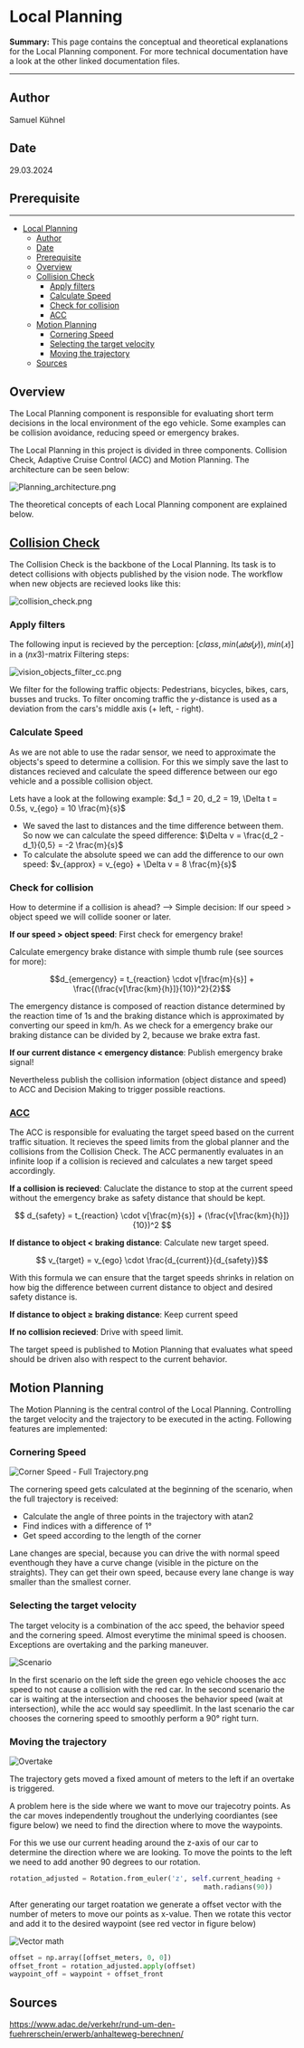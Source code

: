 # Local Planning

**Summary:** This page contains the conceptual and theoretical explanations for the Local Planning component. For more technical documentation have a look at the other linked documentation files.

---

## Author

Samuel Kühnel

## Date

29.03.2024

## Prerequisite

---
<!-- TOC -->
- [Local Planning](#local-planning)
  - [Author](#author)
  - [Date](#date)
  - [Prerequisite](#prerequisite)
  - [Overview](#overview)
  - [Collision Check](#collision-check)
    - [Apply filters](#apply-filters)
    - [Calculate Speed](#calculate-speed)
    - [Check for collision](#check-for-collision)
    - [ACC](#acc)
  - [Motion Planning](#motion-planning)
    - [Cornering Speed](#cornering-speed)
    - [Selecting the target velocity](#selecting-the-target-velocity)
    - [Moving the trajectory](#moving-the-trajectory)
  - [Sources](#sources)
<!-- TOC -->
## Overview

The Local Planning component is responsible for evaluating short term decisions in the local environment of the ego vehicle. Some examples can be collision avoidance, reducing speed or emergency brakes.

The Local Planning in this project is divided in three components. Collision Check, Adaptive Cruise Control (ACC) and Motion Planning. The architecture can be seen below:

![Planning_architecture.png](../assets/planning/Planning_architecture.png)

The theoretical concepts of each Local Planning component are explained below.

## [Collision Check](./Collision_Check.md)

The Collision Check is the backbone of the Local Planning. Its task is to detect collisions with objects published by the vision node. The workflow when new objects are recieved looks like this:

![collision_check.png](../assets/planning/collision_check.png)

### Apply filters

The following input is recieved by the perception: $[class, min⁡(𝑎𝑏𝑠(𝑦)), min⁡(𝑥)]$ in a $(nx3)$-matrix
Filtering steps:

![vision_objects_filter_cc.png](../assets/planning/vision_objects_filter_cc.png)

We filter for the following traffic objects: Pedestrians, bicycles, bikes, cars, busses and trucks. To filter oncoming traffic the $y$-distance is used as a deviation from the cars's middle axis (+ left, - right).

### Calculate Speed

As we are not able to use the radar sensor, we need to approximate the objects's speed to determine a collision. For this we simply save the last to distances recieved and calculate the speed difference between our ego vehicle and a possible collision object.

Lets have a look at the following example: $d_1 = 20, d_2 = 19, \Delta t = 0.5s, v_{ego} = 10 \frac{m}{s}$

- We saved the last to distances and the time difference between them. So now we can calculate the speed difference: $\Delta v = \frac{d_2 - d_1}{0,5} = -2 \frac{m}{s}$
- To calculate the absolute speed we can add the difference to our own speed: $v_{approx} = v_{ego} + \Delta v = 8 \frac{m}{s}$

### Check for collision

How to determine if a collision is ahead? --> Simple decision: If our speed > object speed we will collide sooner or later.

**If our speed > object speed**: First check for emergency brake!

Calculate emergency brake distance with simple thumb rule (see sources for more):

$$d_{emergency} = t_{reaction} \cdot v[\frac{m}{s}] + \frac{(\frac{v[\frac{km}{h}]}{10})^2}{2}$$

The emergency distance is composed of reaction distance determined by the reaction time of 1s and the braking distance which is approximated by converting our speed in km/h. As we check for a emergency brake our braking distance can be divided by 2, because we brake extra fast.

**If our current distance < emergency distance**: Publish emergency brake signal!

Nevertheless publish the collision information (object distance and speed) to ACC and Decision Making to trigger possible reactions.

### [ACC](./ACC.md)

The ACC is responsible for evaluating the target speed based on the current traffic situation. It recieves the speed limits from the global planner and the collisions from the Collision Check.
The ACC permanently evaluates in an infinite loop if a collision is recieved and calculates a new target speed accordingly.

**If a collision is recieved**: Caluclate the distance to stop at the current speed without the emergency brake as safety distance that should be kept.

$$ d_{safety} = t_{reaction} \cdot v[\frac{m}{s}] + (\frac{v[\frac{km}{h}]}{10})^2 $$

**If distance to object < braking distance**: Calculate new target speed.

$$ v_{target} = v_{ego} \cdot \frac{d_{current}}{d_{safety}}$$

With this formula we can ensure that the target speeds shrinks in relation on how big the difference between current distance to object and desired safety distance is.

**If distance to object $\geq$ braking distance**: Keep current speed

**If no collision recieved**: Drive with speed limit.

The target speed is published to Motion Planning that evaluates what speed should be driven also with respect to the current behavior.

## Motion Planning

The Motion Planning is the central control of the Local Planning. Controlling the target velocity and the trajectory to be executed in the acting. Following features are implemented:

### Cornering Speed

![Corner Speed - Full Trajectory.png](../assets/planning/plot_full_trajectory_1_degree.png)

The cornering speed gets calculated at the beginning of the scenario, when the full trajectory is received:

- Calculate the angle of three points in the trajectory with atan2
- Find indices with a difference of 1°
- Get speed according to the length of the corner

Lane changes are special, because you can drive the with normal speed eventhough they have a curve change (visible in the picture on the straights). They can get their own speed, because every lane change is way smaller than the smallest corner.

### Selecting the target velocity

The target velocity is a combination of the acc speed, the behavior speed and the cornering speed. Almost everytime the minimal speed is choosen. Exceptions are overtaking and the parking maneuver.

![Scenario](../assets/planning/three_scenarios.png)

In the first scenario on the left side the green ego vehicle chooses the acc speed to not cause a collision with the red car.
In the second scenario the car is waiting at the intersection and chooses the behavior speed (wait at intersection), while the acc would say speedlimit.
In the last scenario the car chooses the cornering speed to smoothly perform a 90° right turn.

### Moving the trajectory

![Overtake](../assets/planning/Overtake_car_trajectory.png)

The trajectory gets moved a fixed amount of meters to the left if an overtake is triggered.

A problem here is the side where we want to move our trajecotry points. As the car moves independently troughout the underlying coordiantes (see figure below) we need to find the direction where to move the waypoints.

For this we use our current heading around the z-axis of our car to determine the direction where we are looking. To move the points to the left we need to add another 90 degrees to our rotation.

```python
rotation_adjusted = Rotation.from_euler('z', self.current_heading +
                                                math.radians(90))
```

After generating our target roatation we generate a offset vector with the number of meters to move our points as x-value. Then we rotate this vector and add it to the desired waypoint (see red vector in figure below)

![Vector math](../assets/planning/vector_calculation.png)

```python
offset = np.array([offset_meters, 0, 0])
offset_front = rotation_adjusted.apply(offset)
waypoint_off = waypoint + offset_front
```

## Sources

<https://www.adac.de/verkehr/rund-um-den-fuehrerschein/erwerb/anhalteweg-berechnen/>

